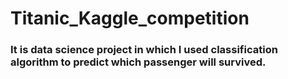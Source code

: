 # Titanic_Kaggle_competition
### It is data science project in which I used classification algorithm to predict which passenger will survived.

